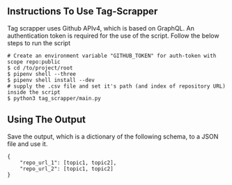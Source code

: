 ## Instructions To Use Tag-Scrapper

Tag scrapper uses Github APIv4, which is based on GraphQL. An authentication
token is required for the use of the script. Follow the below steps to run
the script

```
# Create an environment variable "GITHUB_TOKEN" for auth-token with scope repo:public
$ cd /to/project/root
$ pipenv shell --three
$ pipenv shell install --dev
# supply the .csv file and set it's path (and index of repository URL) inside the script
$ python3 tag_scrapper/main.py
```

## Using The Output

Save the output, which is a dictionary of the following schema, to a JSON file and use it.
```
{
    "repo_url_1": [topic1, topic2],
    "repo_url_2": [topic1, topic2]
}
```